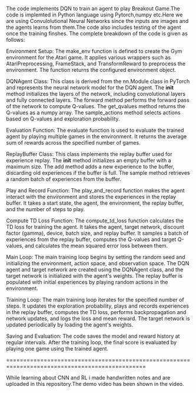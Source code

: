 The code implements DQN to train an agent to play Breakout Game.The code is implemted in Python language using Pytorch,numpy etc.Here we are using Convulolutional Neural Networks since the inputs are images and the agents learns from them.The code also includes testing of the agent once the training finshes.
The complete breakdown of the code is given as follows:

Environment Setup: The make_env function is defined to create the Gym environment for the Atari game. It applies various wrappers such as AtariPreprocessing, FrameStack, and TransformReward to preprocess the environment. The function returns the configured environment object.

DQNAgent Class: This class is derived from the nn.Module class in PyTorch and represents the neural network model for the DQN agent. The __init__ method initializes the layers of the network, including convolutional layers and fully connected layers. The forward method performs the forward pass of the network to compute Q-values. The get_qvalues method returns the Q-values as a numpy array. The sample_actions method selects actions based on Q-values and exploration probability.

Evaluation Function: The evaluate function is used to evaluate the trained agent by playing multiple games in the environment. It returns the average sum of rewards across the specified number of games.

ReplayBuffer Class: This class implements the replay buffer used for experience replay. The __init__ method initializes an empty buffer with a maximum size. The add method adds a new experience to the buffer, discarding old experiences if the buffer is full. The sample method retrieves a random batch of experiences from the buffer.

Play and Record Function: The play_and_record function makes the agent interact with the environment and stores the experiences in the replay buffer. It takes a start state, the agent, the environment, the replay buffer, and the number of steps to play.

Compute TD Loss Function: The compute_td_loss function calculates the TD loss for training the agent. It takes the agent, target network, discount factor (gamma), device, batch size, and replay buffer. It samples a batch of experiences from the replay buffer, computes the Q-values and target Q-values, and calculates the mean squared error loss between them.

Main Loop: The main training loop begins by setting the random seed and initializing the environment, action space, and observation space. The DQN agent and target network are created using the DQNAgent class, and the target network is initialized with the agent's weights. The replay buffer is populated with initial experiences by playing random actions in the environment.

Training Loop: The main training loop iterates for the specified number of steps. It updates the exploration probability, plays and records experiences in the replay buffer, computes the TD loss, performs backpropagation and network updates, and logs the loss and mean reward. The target network is updated periodically by loading the agent's weights.

Saving and Evaluation: The code saves the model and reward history at regular intervals. After the training loop, the final score is evaluated by playing one game using the trained agent.

===============================================================================================

 While learning about CNN and RL i made handwritten notes and are uploaded in this repository.The demo video has been shown in the video.
  
